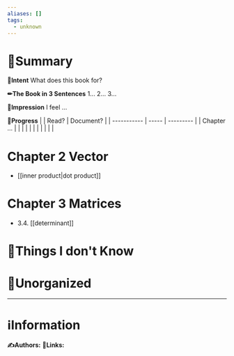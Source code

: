```yaml
---
aliases: []
tags:
  - unknown
---
```


# 📝Summary
**🎯Intent**
What does this book for?

**✏The Book in 3 Sentences**
1...
2...
3...

**🧠Impression**
I feel ...

**🏁Progress**
|             | Read? | Document? |
| ----------- | ----- | --------- |
| Chapter ... |       |           |
|             |       |           |
|             |       |           |


# Chapter 2 Vector
- [[inner product|dot product]]
# Chapter 3 Matrices
- 3.4. [[determinant]]

# 💭Things I don't Know


# 🍂Unorganized


___
# ℹInformation
**✍Authors:**
**🔗Links:**